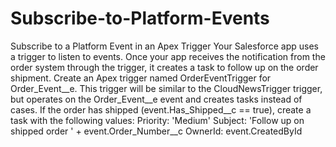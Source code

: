 # Subscribe-to-Platform-Events
Subscribe to a Platform Event in an Apex Trigger
Your Salesforce app uses a trigger to listen to events. Once your app receives the notification from the order system through the trigger, it creates a task to follow up on the order shipment.
Create an Apex trigger named OrderEventTrigger for Order_Event__e. This trigger will be similar to the CloudNewsTrigger trigger, but operates on the Order_Event__e event and creates tasks instead of cases.
If the order has shipped (event.Has_Shipped__c == true), create a task with the following values:
Priority: 'Medium'
Subject: 'Follow up on shipped order ' + event.Order_Number__c
OwnerId: event.CreatedById
